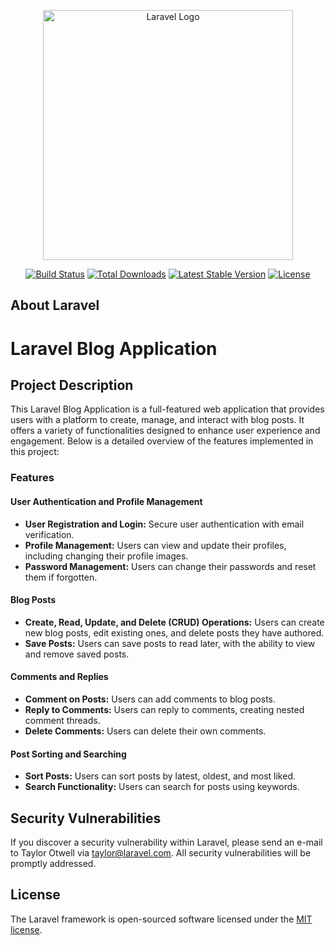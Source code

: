 <p align="center"><a href="https://laravel.com" target="_blank"><img src="https://raw.githubusercontent.com/laravel/art/master/logo-lockup/5%20SVG/2%20CMYK/1%20Full%20Color/laravel-logolockup-cmyk-red.svg" width="400" alt="Laravel Logo"></a></p>

<p align="center">
<a href="https://github.com/laravel/framework/actions"><img src="https://github.com/laravel/framework/workflows/tests/badge.svg" alt="Build Status"></a>
<a href="https://packagist.org/packages/laravel/framework"><img src="https://img.shields.io/packagist/dt/laravel/framework" alt="Total Downloads"></a>
<a href="https://packagist.org/packages/laravel/framework"><img src="https://img.shields.io/packagist/v/laravel/framework" alt="Latest Stable Version"></a>
<a href="https://packagist.org/packages/laravel/framework"><img src="https://img.shields.io/packagist/l/laravel/framework" alt="License"></a>
</p>

## About Laravel
# Laravel Blog Application

## Project Description

This Laravel Blog Application is a full-featured web application that provides users with a platform to create, manage, and interact with blog posts. It offers a variety of functionalities designed to enhance user experience and engagement. Below is a detailed overview of the features implemented in this project:

### Features

#### User Authentication and Profile Management
- **User Registration and Login:** Secure user authentication with email verification.
- **Profile Management:** Users can view and update their profiles, including changing their profile images.
- **Password Management:** Users can change their passwords and reset them if forgotten.

#### Blog Posts
- **Create, Read, Update, and Delete (CRUD) Operations:** Users can create new blog posts, edit existing ones, and delete posts they have authored.
- **Save Posts:** Users can save posts to read later, with the ability to view and remove saved posts.

#### Comments and Replies
- **Comment on Posts:** Users can add comments to blog posts.
- **Reply to Comments:** Users can reply to comments, creating nested comment threads.
- **Delete Comments:** Users can delete their own comments.

#### Post Sorting and Searching
- **Sort Posts:** Users can sort posts by latest, oldest, and most liked.
- **Search Functionality:** Users can search for posts using keywords.






## Security Vulnerabilities

If you discover a security vulnerability within Laravel, please send an e-mail to Taylor Otwell via [taylor@laravel.com](mailto:taylor@laravel.com). All security vulnerabilities will be promptly addressed.

## License

The Laravel framework is open-sourced software licensed under the [MIT license](https://opensource.org/licenses/MIT).
